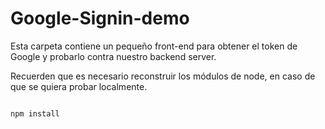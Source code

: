 # Google-Signin-demo

Esta carpeta contiene un pequeño front-end para obtener el token de Google
y probarlo contra nuestro backend server.

Recuerden que es necesario reconstruir los módulos de node, en caso de que
se quiera probar localmente.

```

npm install
```